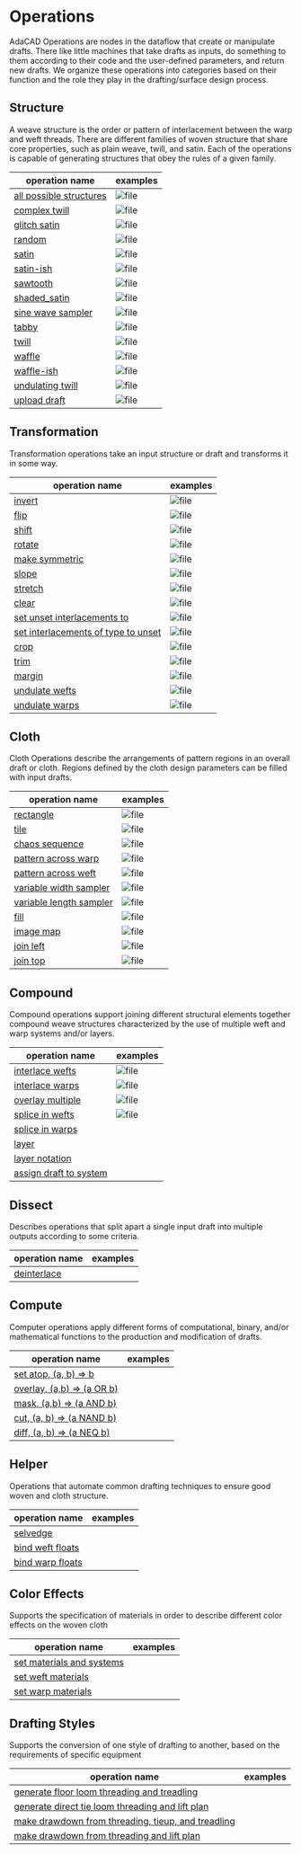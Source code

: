 # Operations
AdaCAD Operations are nodes in the dataflow that create or manipulate drafts. There like little machines that take drafts as inputs, do something to them according to their code and the user-defined parameters, and return new drafts. We organize these operations into categories based on their function and the role they play in the drafting/surface design process. 

<!-- consider sets: 
basic / advanced
synth
profile drafting
floor and shaft loom
imagery
sampling
compound/complex -->


## Structure 

A weave structure is the order or pattern of interlacement between the warp and weft threads. There are different families of woven structure that share core properties, such as plain weave, twill, and satin. Each of the operations is capable of generating structures that obey the rules of a given family. 


 | operation name  | examples |
 | -------- | ------- | 
| [all possible structures](./operations/combos) | ![file](./img/combos.png) |  
| [complex twill](./operations/complextwill) | ![file](./img/complextwill.png) | 
| [glitch satin](./operations/glitchsatin) | ![file](./img/glitchsatin.png) |  
| [random](./operations/random) | ![file](./img/random.png) |  
| [satin](./operations/satin) |![file](./img/satin.png) |  
| [satin-ish](./operations/satinish) | ![file](./img/satinish.png) |  
| [sawtooth](./operations/sawtooth) | ![file](./img/sawtooth.png) |  
| [shaded_satin](./operations/shaded_satin) | ![file](./img/shaded_satin.png) |  
| [sine wave sampler](./operations/sine) | ![file](./img/sine.png) |  
| [tabby](./operations/tabbyder) | ![file](./img/tabbyder.png) |  
| [twill](./operations/twill) | ![file](./img/twill.png) |  
| [waffle](./operations/waffle) | ![file](./img/waffle.png) |  
| [waffle-ish](./operations/waffleish) | ![file](./img/waffleish.png)|  
| [undulating twill](./operations/undulatingtwill) | ![file](./img/undulatingtwill.png) |  
| [upload draft](./operations/bwimagemap) | ![file](./img/bwimagemap.png) |  


## Transformation 
Transformation operations take an input structure or draft and transforms it in some way.

| operation name  | examples |
 | -------- | ------- | 
| [invert](./operations/invert) | ![file](./img/invert.png) |  
| [flip](./operations/flip) | ![file](./img/flip.png) |  
| [shift](./operations/shift) | ![file](./img/shift.png)|  
| [rotate](./operations/rotate) | ![file](./img/rotate.png) |  
| [make symmetric](./operations/makesymmetric) | ![file](./img/makesymmetric.png) |  
| [slope](./operations/slope) | ![file](./img/slope.png) |  
| [stretch](./operations/stretch) | ![file](./img/stretch.png)|  
| [clear](./operations/clear) | ![file](./img/clear.png)|  
| [set unset interlacements to](./operations/set_unset) | ![file](./img/set_unset.png) |  
| [set interlacements of type to unset ](./operations/set_down_to_unset) | ![file](./img/set_down_to_unset.png) |  
| [crop](./operations/crop) | ![file](./img/crop.png) |  
| [trim](./operations/trim) | ![file](./img/trim.png) |  
| [margin](./operations/margin) | ![file](./img/margin.png)|  
| [undulate wefts](./operations/undulatewefts) | ![file](./img/undulatewefts.png) |  
| [undulate warps](./operations/undulatewarps) | ![file](./img/undulatewarps.png) |  


## Cloth 
Cloth Operations describe the arrangements of pattern regions in an overall draft or cloth. Regions defined by the cloth design parameters can be filled with input drafts. 

 | operation name  | examples |
 | -------- | ------- | 
| [rectangle](./operations/rectangle) | ![file](./img/rectangle.png) |  
| [tile](./operations/tile) | ![file](./img/tile.png) |  
| [chaos sequence](./operations/chaos) | ![file](./img/chaos.png)|  
| [pattern across warp](./operations/warp_profile) | ![file](./img/warp_profile.png) |  
| [pattern across weft](./operations/weft_profile) | ![file](./img/weft_profile.png) |  
| [variable width sampler](./operations/sample_width) | ![file](./img/sample_width.png)|  
| [variable length sampler](./operations/sample_length) | ![file](./img/sample_length.png) |  
| [fill](./operations/fill) | ![file](./img/fill.png) |  
| [image map](./operations/imagemap) | ![file](./img/imagemap.png) |  
| [join left](./operations/join_left) | ![file](./img/join_left.png) |  
| [join top](./operations/join_top) | ![file](./img/join_top.png) |  

## Compound
Compound operations support joining different structural elements together compound weave structures characterized by the use of multiple weft and warp systems and/or layers.

 | operation name  | examples |
 | -------- | ------- | 
| [interlace wefts](./operations/interlace) | ![file](./img/interlace.png) |  
| [interlace warps](./operations/interlacewarps) | ![file](./img/interlacewarps.png) |  
| [overlay multiple](./operations/overlay_multiple) | ![file](./img/overlay_multiple.png) |  
| [splice in wefts](./operations/splice_in_wefts) | ![file](./img/splice_in_wefts.png) |  
| [splice in warps](./operations/splice_in_warps) | <!--![file](./img/.png)--> |  
| [layer](./operations/layer) | <!--![file](./img/.png)--> |  
| [layer notation](./operations/notation) | <!--![file](./img/.png)--> |  
| [assign draft to system](./operations/assign_systems) | <!--![file](./img/.png)--> |  

## Dissect
Describes operations that split apart a single input draft into multiple outputs according to some criteria.

 | operation name  | examples |
| -------- | ------- | 
| [deinterlace](./operations/deinterlace") | <!--![file](./img/.png)--> |  


## Compute
Computer operations apply different forms of computational, binary, and/or mathematical functions to the production and modification of drafts.

 | operation name  | examples |
 | -------- | ------- | 
| [set atop, (a, b) => b](./operations/atop) | <!--![file](./img/.png)--> |  
| [overlay, (a,b) => (a OR b)](./operations/overlay) | <!--![file](./img/.png)--> |  
| [mask, (a,b) => (a AND b)](./operations/mask) | <!--![file](./img/.png)--> |  
| [cut, (a, b) => (a NAND b)](./operations/cutout) | <!--![file](./img/.png)--> |  
| [diff, (a, b) => (a NEQ b)](./operations/diff) | <!--![file](./img/.png)--> |  

## Helper
Operations that automate common drafting techniques to ensure good woven and cloth structure.

 | operation name  | examples |
 | -------- | ------- | 
| [selvedge](./operations/selvedge) | <!--![file](./img/.png)--> |  
| [bind weft floats](./operations/bind_weft_floats) | <!--![file](./img/.png)--> |  
| [bind warp floats](./operations/bind_warp_floats) | <!--![file](./img/.png)--> |  


## Color Effects
Supports the specification of materials in order to describe different color effects on the woven cloth

 | operation name  | examples |
 | -------- | ------- | 
| [set materials and systems](./operations/apply_materials) | <!--![file](./img/.png)--> |  
| [set weft materials](./operations/apply_weft_materials) | <!--![file](./img/.png)--> |  
| [set warp materials](./operations/apply_warp_materials) | <!--![file](./img/.png)--> |  


## Drafting Styles
Supports the conversion of one style of drafting to another, based on the requirements of specific equipment


 | operation name  | examples |
 | -------- | ------- | 
| [generate floor loom threading and treadling](./operations/floor_loom) | <!--![file](./img/.png)--> |  
| [generate direct tie loom threading and lift plan](./operations/direct_loom) | <!--![file](./img/.png)--> |  
| [make drawdown from threading, tieup, and treadling](./operations/drawdown) | <!--![file](./img/.png)--> |  
| [make drawdown from threading and lift plan](./operations/directdrawdown") | <!--![file](./img/.png)--> |  